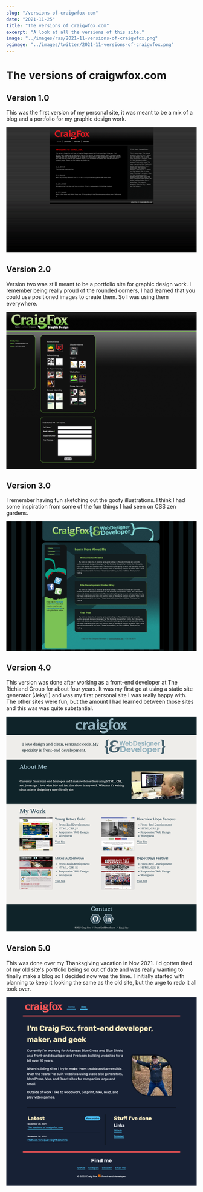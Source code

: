 ```yaml
---
slug: "/versions-of-craigwfox-com"
date: "2021-11-25"
title: "The versions of craigwfox.com"
excerpt: "A look at all the versions of this site."
image: "../images/rss/2021-11-versions-of-craigwfox.png"
ogimage: "../images/twitter/2021-11-versions-of-craigwfox.png"
---
```


# The versions of craigwfox.com

## Version 1.0

This was the first version of my personal site, it was meant to be a mix of a blog and a portfolio for my graphic design work.

![Screen capture of craigwfox.com version 1](../images/posts/2021-11/versions-of-craigwfox/version-1.png)

## Version 2.0

Version two was still meant to be a portfolio site for graphic design work. I remember being really proud of the rounded corners, I had learned that you could use positioned images to create them. So I was using them everywhere.

![Screen capture of craigwfox.com version 2](../images/posts/2021-11/versions-of-craigwfox/version-2.png)

## Version 3.0

I remember having fun sketching out the goofy illustrations. I think I had some inspiration from some of the fun things I had seen on CSS zen gardens.

![Screen capture of craigwfox.com version 3](../images/posts/2021-11/versions-of-craigwfox/version-3.png)

## Version 4.0

This version was done after working as a front-end developer at The Richland Group for about four years. It was my first go at using a static site generator (Jekyll) and was my first personal site I was really happy with. The other sites were fun, but the amount I had learned between those sites and this was was quite substantial.

![Screen capture of craigwfox.com version 4](../images/posts/2021-11/versions-of-craigwfox/version-4.png)

## Version 5.0

This was done over my Thanksgiving vacation in Nov 2021. I'd gotten tired of my old site's portfolio being so out of date and was really wanting to finally make a blog so I decided now was the time. I initially started with planning to keep it looking the same as the old site, but the urge to redo it all took over.

![Screen capture of craigwfox.com version 5](../images/posts/2021-11/versions-of-craigwfox/version-5.png)
